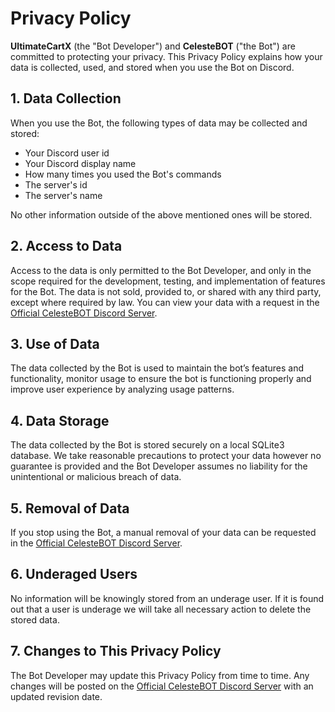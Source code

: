 # Privacy Policy
**UltimateCartX** (the "Bot Developer") and **CelesteBOT** ("the Bot") are committed to protecting your privacy. This Privacy Policy explains how your data is collected, used, and stored when you use the Bot on Discord.

## 1. Data Collection
When you use the Bot, the following types of data may be collected and stored:
- Your Discord user id
- Your Discord display name
- How many times you used the Bot's commands
- The server's id
- The server's name
  
No other information outside of the above mentioned ones will be stored.

## 2. Access to Data
Access to the data is only permitted to the Bot Developer, and only in the scope required for the development, testing, and implementation of features for the Bot. The data is not sold, provided to, or shared with any third party, except where required by law. You can view your data with a request in the [Official CelesteBOT Discord Server](https://discord.gg/ZRYC8R4W).

## 3. Use of Data
The data collected by the Bot is used to maintain the bot’s features and functionality, monitor usage to ensure the bot is functioning properly and improve user experience by analyzing usage patterns.

## 4. Data Storage
The data collected by the Bot is stored securely on a local SQLite3 database. We take reasonable precautions to protect your data however no guarantee is provided and the Bot Developer assumes no liability for the unintentional or malicious breach of data.

## 5. Removal of Data
If you stop using the Bot, a manual removal of your data can be requested in the [Official CelesteBOT Discord Server](https://discord.gg/ZRYC8R4W).

## 6. Underaged Users
No information will be knowingly stored from an underage user. If it is found out that a user is underage we will take all necessary action to delete the stored data.

## 7. Changes to This Privacy Policy
The Bot Developer may update this Privacy Policy from time to time. Any changes will be posted on the [Official CelesteBOT Discord Server](https://discord.gg/ZRYC8R4W) with an updated revision date.
